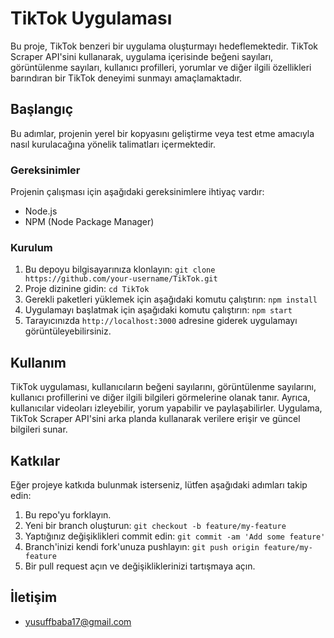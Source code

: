 # TikTok Uygulaması

Bu proje, TikTok benzeri bir uygulama oluşturmayı hedeflemektedir. TikTok Scraper API'sini kullanarak, uygulama içerisinde beğeni sayıları, görüntülenme sayıları, kullanıcı profilleri, yorumlar ve diğer ilgili özellikleri barındıran bir TikTok deneyimi sunmayı amaçlamaktadır.

## Başlangıç

Bu adımlar, projenin yerel bir kopyasını geliştirme veya test etme amacıyla nasıl kurulacağına yönelik talimatları içermektedir.

### Gereksinimler

Projenin çalışması için aşağıdaki gereksinimlere ihtiyaç vardır:

- Node.js
- NPM (Node Package Manager)

### Kurulum

1. Bu depoyu bilgisayarınıza klonlayın: `git clone https://github.com/your-username/TikTok.git`
2. Proje dizinine gidin: `cd TikTok`
3. Gerekli paketleri yüklemek için aşağıdaki komutu çalıştırın: `npm install`
4. Uygulamayı başlatmak için aşağıdaki komutu çalıştırın: `npm start`
5. Tarayıcınızda `http://localhost:3000` adresine giderek uygulamayı görüntüleyebilirsiniz.

## Kullanım

TikTok uygulaması, kullanıcıların beğeni sayılarını, görüntülenme sayılarını, kullanıcı profillerini ve diğer ilgili bilgileri görmelerine olanak tanır. Ayrıca, kullanıcılar videoları izleyebilir, yorum yapabilir ve paylaşabilirler. Uygulama, TikTok Scraper API'sini arka planda kullanarak verilere erişir ve güncel bilgileri sunar.

## Katkılar

Eğer projeye katkıda bulunmak isterseniz, lütfen aşağıdaki adımları takip edin:

1. Bu repo'yu forklayın.
2. Yeni bir branch oluşturun: `git checkout -b feature/my-feature`
3. Yaptığınız değişiklikleri commit edin: `git commit -am 'Add some feature'`
4. Branch'inizi kendi fork'unuza pushlayın: `git push origin feature/my-feature`
5. Bir pull request açın ve değişikliklerinizi tartışmaya açın.


## İletişim

- yusuffbaba17@gmail.com







